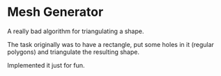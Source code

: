 # Mesh Generator

A really bad algorithm for triangulating a shape.

The task originally was to have a rectangle, put some holes in it (regular polygons) and triangulate the resulting shape.

Implemented it just for fun.
